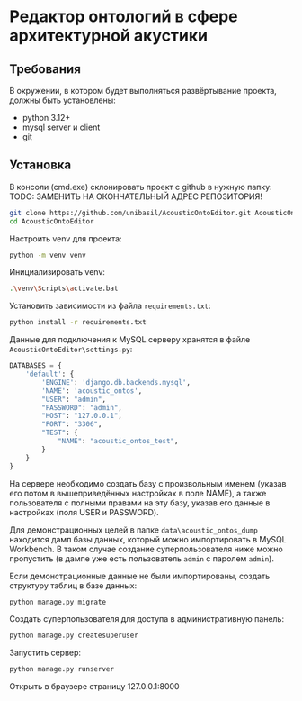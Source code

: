 Редактор онтологий в сфере архитектурной акустики
=================================================

Требования
----------
В окружении, в котором будет выполняться развёртывание проекта, должны быть установлены:
* python 3.12+
* mysql server и client
* git

Установка
---------
В консоли (cmd.exe) склонировать проект c github в нужную папку:
TODO: ЗАМЕНИТЬ НА ОКОНЧАТЕЛЬНЫЙ АДРЕС РЕПОЗИТОРИЯ!
```bash
git clone https://github.com/unibasil/AcousticOntoEditor.git AcousticOntoEditor
cd AcousticOntoEditor
```
Настроить venv для проекта:
```bash
python -m venv venv
```
Инициализировать venv:
```bash
.\venv\Scripts\activate.bat
```
Установить зависимости из файла `requirements.txt`:
```bash
python install -r requirements.txt
```
Данные для подключения к MySQL серверу хранятся в файле `AcousticOntoEditor\settings.py`:
```python
DATABASES = {
    'default': {
        'ENGINE': 'django.db.backends.mysql',
        'NAME': 'acoustic_ontos',
        "USER": "admin",
        "PASSWORD": "admin",
        "HOST": "127.0.0.1",
        "PORT": "3306",
        "TEST": {
            "NAME": "acoustic_ontos_test",
        }
    }
}
```
На сервере необходимо создать базу с произвольным именем (указав его потом в вышеприведённых настройках в поле NAME),
а также пользователя с полными правами на эту базу, указав его данные в настройках (поля USER и PASSWORD).

Для демонстрационных целей в папке `data\acoustic_ontos_dump` находится дамп базы данных, который можно импортировать
в MySQL Workbench. В таком случае создание суперпользователя ниже можно пропустить (в дампе уже есть пользователь `admin`
c паролем `admin`).

Если демонстрационные данные не были импортированы, создать структуру таблиц в базе данных:
```bash
python manage.py migrate
```
Создать суперпользователя для доступа в административную панель:
```bash
python manage.py createsuperuser
```
Запустить сервер:
```bash
python manage.py runserver
```
Открыть в браузере страницу 127.0.0.1:8000




